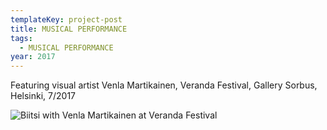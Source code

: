 ```yaml
---
templateKey: project-post
title: MUSICAL PERFORMANCE
tags:
  - MUSICAL PERFORMANCE
year: 2017
---
```

Featuring visual artist Venla Martikainen, Veranda Festival, Gallery Sorbus,
Helsinki, 7/2017

  ![Biitsi with Venla Martikainen at Veranda Festival](https://res.cloudinary.com/biitsicloud/image/upload/v1596108033/bcloud/10.jpg)